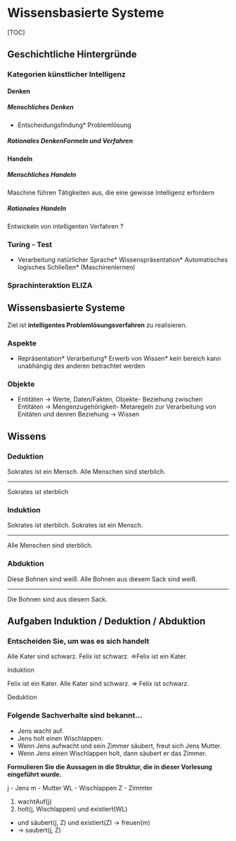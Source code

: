 # Wissensbasierte Systeme
[TOC]
## Geschichtliche Hintergründe
### Kategorien künstlicher Intelligenz
#### Denken
##### Menschliches Denken
* Entscheidungsfindung* Problemlösung
##### Rationales DenkenFormeln und Verfahren
#### Handeln
##### Menschliches Handeln
Maschine führen Tätigkeiten aus, die eine gewisse Intelligenz erfordern
##### Rationales Handeln
Entwickeln von intelligenten Verfahren ?
### Turing - Test
* Verarbeitung natürlicher Sprache* Wissenspräsentation* Automatisches logisches Schließen* (Maschinenlernen)
### Sprachinteraktion ELIZA
## Wissensbasierte Systeme
Ziel ist **intelligentes Problemlösungsverfahren** zu realisieren. 
### Aspekte
* Repräsentation* Verarbeitung* Erwerb von Wissen* kein bereich kann unabhängig des anderen betrachtet werden
### Objekte
- Entitäten -> Werte, Daten/Fakten, Objekte- Beziehung zwischen Entitäten -> Mengenzugehörigkeit- Metaregeln zur Verarbeitung von Enitäten und denren Beziehung -> Wissen

## Wissens
### Deduktion
Sokrates ist ein Mensch.
Alle Menschen sind sterblich.

---
Sokrates ist sterblich

### Induktion
Sokrates ist sterblich.
Sokrates ist ein Mensch.

---
Alle Menschen sind sterblich.
### Abduktion
Diese Bohnen sind weiß.
Alle Bohnen aus diesem Sack sind weiß.

---
Die Bohnen sind aus diesem Sack.

## Aufgaben Induktion / Deduktion / Abduktion
### Entscheiden Sie, um was es sich handelt
Alle Kater sind schwarz.
Felix ist schwarz.
=>Felix ist ein Kater.

Induktion

Felix ist ein Kater.
Alle Kater sind schwarz.
=> Felix ist schwarz.

Deduktion

### Folgende Sachverhalte sind bekannt...
* Jens wacht auf.
* Jens holt einen Wischlappen.
* Wenn Jens aufwacht und sein Zimmer säubert, freut sich Jens Mutter.
* Wenn Jens einen Wischlappen holt, dann säubert er das Zimmer.

**Formulieren Sie die Aussagen in die Struktur, die in dieser Vorlesung eingeführt wurde.**

j - Jens
m - Mutter
WL - Wischlappen
Z - Zimmter

1) wachtAuf(j)
2) holt(j, Wischlappen) und existiert(WL)

* und säubert(j, Z) und existiert(Z) -> freuen(m)
* -> saubert(j, Z)